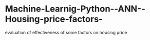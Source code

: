 # Machine-Learnig-Python--ANN--Housing-price-factors-
evaluation of effectiveness of some factors on housing price 
